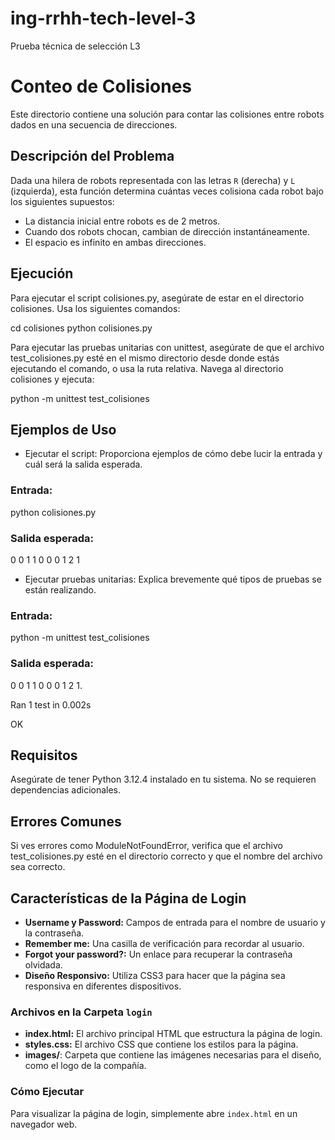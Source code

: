 # ing-rrhh-tech-level-3
Prueba técnica de selección L3

# Conteo de Colisiones

Este directorio contiene una solución para contar las colisiones entre robots dados en una secuencia de direcciones.

## Descripción del Problema

Dada una hilera de robots representada con las letras `R` (derecha) y `L` (izquierda), esta función determina cuántas veces colisiona cada robot bajo los siguientes supuestos:
- La distancia inicial entre robots es de 2 metros.
- Cuando dos robots chocan, cambian de dirección instantáneamente.
- El espacio es infinito en ambas direcciones.

## Ejecución

Para ejecutar el script colisiones.py, asegúrate de estar en el directorio colisiones. Usa los siguientes comandos:

cd colisiones
python colisiones.py

Para ejecutar las pruebas unitarias con unittest, asegúrate de que el archivo test_colisiones.py esté en el mismo directorio desde donde estás ejecutando el comando, o usa la ruta relativa. Navega al directorio colisiones y ejecuta:

python -m unittest test_colisiones

## Ejemplos de Uso

- Ejecutar el script: Proporciona ejemplos de cómo debe lucir la entrada y cuál será la salida esperada.
### Entrada:
python colisiones.py
### Salida esperada: 

0 0
1 1
0 0 0
1 2 1

- Ejecutar pruebas unitarias: Explica brevemente qué tipos de pruebas se están realizando.
### Entrada:
  python -m unittest test_colisiones
### Salida esperada:

0 0
1 1
0 0 0
1 2 1.

Ran 1 test in 0.002s

OK

## Requisitos
Asegúrate de tener Python 3.12.4 instalado en tu sistema. No se requieren dependencias adicionales.

## Errores Comunes
Si ves errores como ModuleNotFoundError, verifica que el archivo test_colisiones.py esté en el directorio correcto y que el nombre del archivo sea correcto.

## Características de la Página de Login

- **Username y Password:** Campos de entrada para el nombre de usuario y la contraseña.
- **Remember me:** Una casilla de verificación para recordar al usuario.
- **Forgot your password?:** Un enlace para recuperar la contraseña olvidada.
- **Diseño Responsivo:** Utiliza CSS3 para hacer que la página sea responsiva en diferentes dispositivos.

### Archivos en la Carpeta `login`

- **index.html:** El archivo principal HTML que estructura la página de login.
- **styles.css:** El archivo CSS que contiene los estilos para la página.
- **images/**: Carpeta que contiene las imágenes necesarias para el diseño, como el logo de la compañía.

### Cómo Ejecutar

Para visualizar la página de login, simplemente abre `index.html` en un navegador web.

